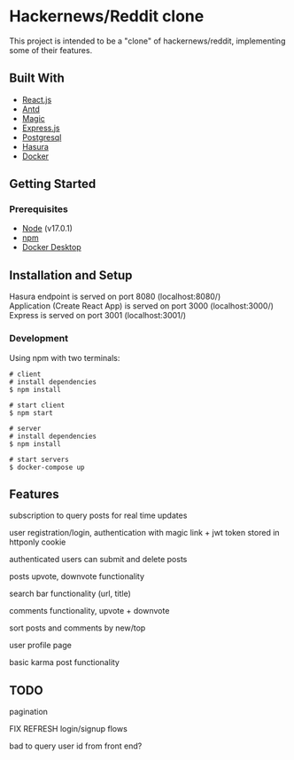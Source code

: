 # Hackernews/Reddit clone
This project is intended to be a "clone" of hackernews/reddit, implementing some of their features.

## Built With

- [React.js](https://reactjs.org/)
- [Antd](https://ant.design/)
- [Magic](https://magic.link/)
- [Express.js](https://expressjs.com/)
- [Postgresql](https://www.postgresql.org/)
- [Hasura](https://hasura.io/)
- [Docker](https://www.docker.com/)



## Getting Started
### Prerequisites

- [Node](https://nodejs.org/en/) (v17.0.1)
- [npm](https://www.npmjs.com/get-npm)
- [Docker Desktop](https://www.docker.com/get-started)
 <!-- or [yarn](https://classic.yarnpkg.com/en/docs/install) -->
## Installation and Setup

Hasura endpoint is served on port 8080 (localhost:8080/)  
Application (Create React App) is served on port 3000 (localhost:3000/)  
Express is served on port 3001 (localhost:3001/)  

### Development
Using npm with two terminals:

```
# client
# install dependencies
$ npm install

# start client
$ npm start
```

```
# server
# install dependencies
$ npm install

# start servers
$ docker-compose up
```
## Features
subscription to query posts for real time updates

user registration/login, authentication with magic link + jwt token stored in httponly cookie

authenticated users can submit and delete posts

posts upvote, downvote functionality

search bar functionality (url, title)

comments functionality, upvote + downvote

sort posts and comments by new/top

user profile page

basic karma post functionality

## TODO

pagination

FIX REFRESH login/signup flows

bad to query user id from front end?
